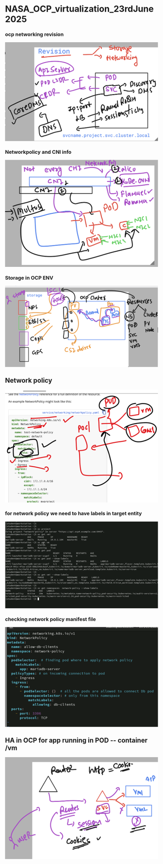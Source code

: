 # NASA_OCP_virtualization_23rdJune2025

### ocp networking revision 

<img src="net1.png">

### Networkpolicy and CNI info 

<img src="net2.png">

### Storage in OCP ENV 

<img src="st1.png">

## Network policy 

<img src="net3.png">

### for network policy we need to have labels in target entity 


<img src="net4.png">


### checking network policy manifest file 

<img src="net5.png">


## HA in OCP for app running in POD -- container /vm 

<img src="net6.png">

